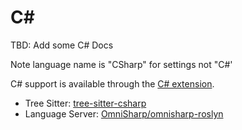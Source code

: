 # C#

TBD: Add some C# Docs

Note language name is "CSharp" for settings not "C#'

C# support is available through the [C# extension](https://github.com/zed-industries/zed/tree/main/extensions/csharp).

- Tree Sitter: [tree-sitter-csharp](https://github.com/tree-sitter/tree-sitter-c-sharp)
- Language Server: [OmniSharp/omnisharp-roslyn](https://github.com/OmniSharp/omnisharp-roslyn)
